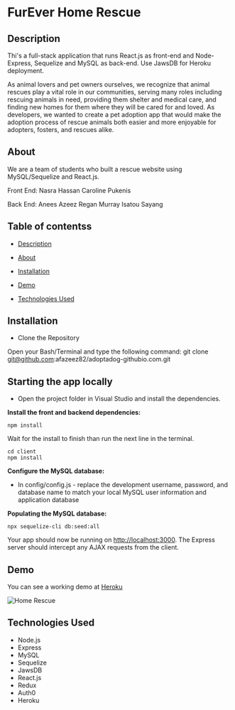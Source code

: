 # FurEver Home Rescue
## Description

Thi's a full-stack application that runs React.js as front-end and Node-Express, Sequelize and MySQL as back-end. Use JawsDB for Heroku deployment.

As animal lovers and pet owners ourselves, we recognize that animal rescues play a vital role in our communities, serving many roles including rescuing animals in need, providing them shelter and medical care, and finding new homes for them where they will be cared for and loved. 
 As developers, we wanted to create a pet adoption app that would make the adoption process of rescue animals both easier and more enjoyable for adopters, fosters, and rescues alike.



## About

We are a team of students who built a rescue website using MySQL/Sequelize and React.js. 

Front End:
Nasra Hassan
Caroline Pukenis

Back End:
Anees Azeez
Regan Murray
Isatou Sayang


## Table of contentss
- [Description](#description)
- [About](#about)
- [Installation](#installation)
- [Demo](#demo)

- [Technologies Used](#technologies-used)

## Installation
- Clone the Repository

Open your Bash/Terminal and type the following command: git clone git@github.com:afazeez82/adoptadog-githubio.com.git


## Starting the app locally

- Open the project folder in Visual Studio and install the dependencies. 

**Install the front and backend dependencies:**

 ```
npm install
 ```
 Wait for the install to finish than run the next line in the terminal.
 ```
cd client
npm install
 ```

**Configure the MySQL database:**

- In config/config.js - replace the development username, password, and database name to match your local MySQL user information and application database

**Populating the MySQL database:**

 ```
npx sequelize-cli db:seed:all
 ```
 
 

Your app should now be running on <http://localhost:3000>. The Express server should intercept any AJAX requests from the client.

## Demo

You can see a working demo at [Heroku](https://secure-thicket-27671.herokuapp.com/)

![Home Rescue](client//public/images/dog_rescue.gif)

## Technologies Used
- Node.js
- Express
- MySQL
- Sequelize
- JawsDB
- React.js
- Redux
- Auth0
- Heroku


